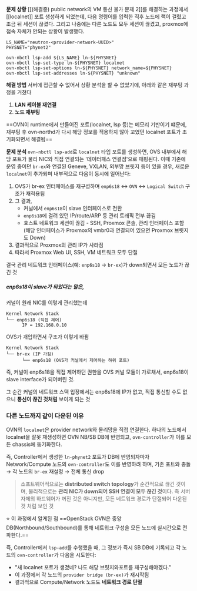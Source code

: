 **문제 상황**
[[(해결중) public network의 VM 통신 불가 문제 2]]를 해결하는 과정에서 [[localnet]] 포트 생성하게 되었는데, 다음 명령어를 입력한 직후 노드에 랙이 걸렸고 조금 뒤 세션이 끊겼다. 그리고 나중에는 다른 노드도 모두 세션이 끊겼고, proxmox에 접속 자체가 안되는 상황이 발생했다.
```
LS_NAME="neutron-<provider-network-UUID>"
PHYSNET="phynet2"

ovn-nbctl lsp-add ${LS_NAME} ln-${PHYSNET}
ovn-nbctl lsp-set-type ln-${PHYSNET} localnet
ovn-nbctl lsp-set-options ln-${PHYSNET} network_name=${PHYSNET}
ovn-nbctl lsp-set-addresses ln-${PHYSNET} "unknown"
```

**해결 방법**
서버에 접근할 수 없어서 상황 분석을 할 수 없었기에, 아래와 같은 재부팅 과정을 거쳤다
1. **LAN 케이블 재연결**
2. **노드 재부팅**

==OVN이 runtime에서 만들어진 포트(localnet, lsp 등)는 메모리 기반이기 떄문에, 재부팅 후 ovn-northd가 다시 해당 정보를 적용하지 않아 꼬였던 localnet 포트가 초기화되면서 해결됨==

**문제 분석**
`ovn-nbctl lsp-add`로 `localnet` 타입 포트를 생성하면,
OVS 내부에서 해당 포트가 물리 NIC와 직접 연결되는 '데이터패스 연결점'으로 매핑된다. 
이때 기존에 운영 중이던 `br-ex`와 연결된 Geneve, VXLAN, 외부망 브릿지 등이 있을 경우, 새로운 `localnet`이 추가되며 내부적으로 다음이 동시에 일어난다:

1. OVS가 br-ex 인터페이스를 재구성하며
   `enp6s18` ↔ `OVN` ↔ `Logical Switch` 구조가 재적용됨
2. 그 결과,
   - 커널에서 `enp6s18`이 slave 인터페이스로 전환
   - `enp6s18`에 걸려 있던 IP/route/ARP 등 관리 트래픽 전부 끊김
   - 호스트 네트워크 세션이 끊김 - SSH, Proxmox 콘솔, 관리 인터페이스 포함
   (해당 인터페이스가 Proxmox의 vmbr0과 연결되어 있으면 Proxmox 브릿지도 Down)
3. 결과적으로 Proxmox의 관리 IP가 사라짐
4. 따라서 Proxmox Web UI, SSH, VM 네트워크 모두 단절

결국 관리 네트워크 인터페이스(예: `enp6s18` → `br-ex`)가 down되면서
모든 노드가 끊긴 것
##### enp6s18이 slave가 되었다는 말은,
커널이 원래 NIC를 이렇게 관리했는데
```
Kernel Network Stack
└── enp6s18 (직접 제어)
      IP = 192.168.0.10
```
OVS가 개입하면서 구조가 이렇게 바뀜
```
Kernel Network Stack
└── br-ex (IP 가짐)
      └── enp6s18 (OVS가 커널에서 제어하는 하위 포트)
```

즉, 커널이 enp6s18을 직접 제어하던 권한을 OVS 커널 모듈이 가로채서,
enp6s18이 slave interface가 되어버린 것.

그 순간 커널의 네트워크 스택 입장에서는 enp6s18에 IP가 없고, 직접 통신할 수도 없으니 
**통신이 끊긴 것처럼** 보이게 되는 것

### 다른 노드까지 같이 다운된 이유
OVN의 `localnet`은 provider network와 물리망을 직접 연결한다.
하나의 노드에서 localnet을 잘못 재생성하면 OVN NB/SB DB에 반영되고, 
`ovn-controller`가 이를 모든 chassis에 동기화한다.

즉, Controller에서 생성한 `ln-phynet2` 포트가 DB에 반영되자마자 
Network/Compute 노드의 `ovn-controller`도 이를 반영하려 하며,
기존 포트와 충돌 → 각 노드의 `br-ex` 재설정 → 전체 통신 drop

> 소프트웨어적으로는 **distributed switch topology**가 순간적으로 끊긴 것이며,
> 물리적으로는 **관리 NIC가 down되어 SSH 연결이 모두 끊긴 것**이다.
> 즉 서버 자체의 하드웨어가 꺼진 것은 아니지만, 모든 네트워크 경로가 단절되어 다운된 것 처럼 보인 것

⭐ 이 과정에서 알게된 점
==OpenStack OVN은 중앙 DB(Northbound/Southbound)를 통해 네트워크 구성을 모든 노드에 실시간으로 전파한다.==

즉, Controller에서 `lsp-add`를 수행했을 때, 
그 정보가 즉시 SB DB에 기록되고 각 노드의 `ovn-controller`가 다음을 시도한다:
- "새 localnet 포트가 생겼네? 나도 해당 브릿지와포트를 재구성해야겠다."
- 이 과정에서 각 노드의 `provider bridge (br-ex)`가 재시작됨
- 결과적으로 Compute/Network 노드도 **네트워크 경로 단절**
